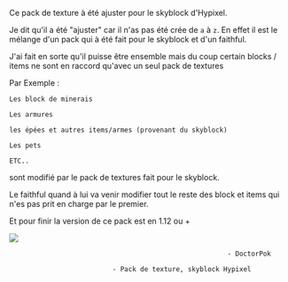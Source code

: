Ce pack de texture à été ajuster pour le skyblock d'Hypixel.

Je dit qu'il a été "ajuster" car il n'as pas été crée de `a` à `z`. En effet il est le mélange d'un pack qui à été fait pour le skyblock et d'un faithful.

J'ai fait en sorte qu'il puisse être ensemble mais du coup certain blocks / items ne sont en raccord qu'avec un seul pack de textures

Par Exemple :

`Les block de minerais`

`Les armures`

`les épées et autres items/armes (provenant du skyblock)`

`Les pets`

`ETC..`

sont modifié par le pack de textures fait pour le skyblock.

Le faithful quand à lui va venir modifier tout le reste des block et items qui n'es pas prit en charge par le premier.

Et pour finir la version de ce pack est en 1.12 ou +

<a href="https://www.codacy.com/gh/DoctorPok42/Pack-de-texture-skyblock-Hypixel-1.12.2/dashboard?utm_source=github.com&amp;utm_medium=referral&amp;utm_content=DoctorPok42/Pack-de-texture-skyblock-Hypixel-1.12.2&amp;utm_campaign=Badge_Grade"><img src="https://app.codacy.com/project/badge/Grade/31c785fe8e814719b6496ac6df8b61c8"/></a>

        	                                               - DoctorPok

					          - Pack de texture, skyblock Hypixel
